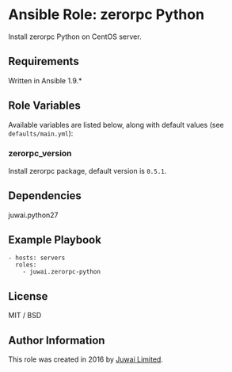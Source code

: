Ansible Role: zerorpc Python
=========

Install zerorpc Python on CentOS server.

Requirements
------------

Written in Ansible 1.9.*

Role Variables
--------------

Available variables are listed below, along with default values (see `defaults/main.yml`):

### zerorpc_version

Install zerorpc package, default version is `0.5.1`.

Dependencies
------------

juwai.python27

Example Playbook
----------------

    - hosts: servers
      roles:
        - juwai.zerorpc-python

License
-------

MIT / BSD

Author Information
------------------

This role was created in 2016 by [Juwai Limited](http://www.juwai.com).
